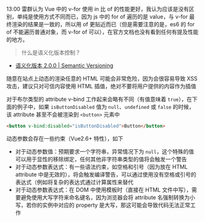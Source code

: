 13:00 雷群认为 Vue 中的 v-for 使用 in 比 of 的性能更好，我认为应该是没有区别，单纯是使用方式不同而已，因为 js 中的 for of 遍历的是 value，与 v-for 最终渲染的结果是一致的，所以用 of 更贴近而已（但是需要注意的是，es6 的 for of 不能遍历普通对象，而 v-for of 可以），在官方文档也没有看到任何有提及性能的地方。

> 什么是语义化版本控制？

- [语义化版本 2.0.0 | Semantic Versioning](https://semver.org/lang/zh-CN/)

随意在站点上动态的渲染任意的 HTML 可能会非常危险，因为会很容易导致 XSS 攻击，建议只对可信内容使用 HTML 插值，绝对不要将用户提供的内容作为插值

对于布尔类型的 attribute v-bind 工作起来会略有不同（有值意味着 `true`），在下面的例子中，如果 `isButtonDisabled` 值为 `null`、`undefined` 或 `false` 的时候，该 attribute 甚至不会被渲染到 `<button>` 元素中

```html
<button v-bind:disabled="isButtonDisabled">Button</button>
```

动态参数会存在一些约束（Vue2.6+ 特性），如下

- 对于动态参数值：预期要求一个字符串，异常情况下为 `null`，这个特殊的值可以用于显性的移除绑定，任何其他非字符串类型的值将会触发一个警告
- 对于动态参数表达式：有一些语法约束，如空格和引号（因为放在 HTML attribute 中是无效的），将会触发编译警告，可以通过使用没有空格或引号的表达式（例如将复杂的表达式通过计算属性来替代
- 对于动态参数表达式：在 DOM 中使用模板时（直接在 HTML 文件中写），需要避免使用大写字符来命名键名，因为浏览器会将 attribute 名强制转换为小写，若你的实例中对应的 property 是大写，那这可能会导致代码无法正常工作

